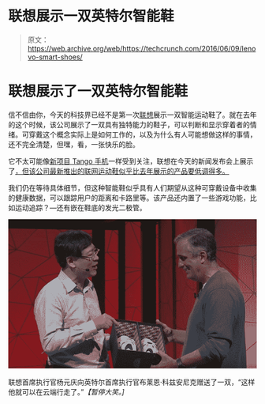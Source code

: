 # 联想展示一双英特尔智能鞋 

> 原文：<https://web.archive.org/web/https://techcrunch.com/2016/06/09/lenovo-smart-shoes/>

# 联想展示了一双英特尔智能鞋

信不信由你，今天的科技界已经不是第一次[联想](https://web.archive.org/web/20230120235140/https://www.crunchbase.com/organization/lenovo)展示一双智能运动鞋了。就在去年的这个时候，该公司展示了一双具有独特能力的鞋子，可以判断和显示穿着者的情绪。可穿戴这个概念实际上是如何工作的，以及为什么有人可能想做这样的事情，还不完全清楚，但嘿，看，一张快乐的脸。

它不太可能像[新项目 Tango 手机](https://web.archive.org/web/20230120235140/https://techcrunch.com/2016/06/09/this-is-the-first-project-tango-phone/)一样受到关注，联想在今天的新闻发布会上展示了[，但该公司最新推出的联网运动鞋似乎比去年展示的产品要低调得多。](https://web.archive.org/web/20230120235140/https://youtu.be/MBgQLraVGJQ)

我们仍在等待具体细节，但这种智能鞋似乎具有人们期望从这种可穿戴设备中收集的健康数据，可以跟踪用户的距离和卡路里等。该产品还内置了一些游戏功能，比如运动追踪？—还有嵌在鞋底的发光二极管。

![Lenovo Smart shoes](img/8a858b9dc281ecfc58e557229ce6025e.png)

联想首席执行官杨元庆向英特尔首席执行官布莱恩·科兹安尼克赠送了一双，“这样他就可以在云端行走了。”*【暂停大笑。]*